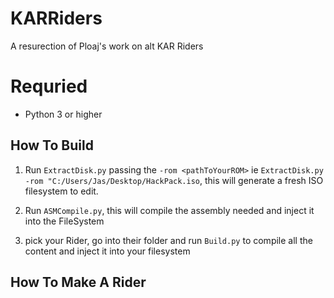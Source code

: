 # KARRiders
A resurection of Ploaj's work on alt KAR Riders

# Requried

- Python 3 or higher

## How To Build

1. Run `ExtractDisk.py` passing the `-rom <pathToYourROM>` ie `ExtractDisk.py -rom "C:/Users/Jas/Desktop/HackPack.iso`, this will generate a fresh ISO filesystem to edit.

2. Run `ASMCompile.py`, this will compile the assembly needed and inject it into the FileSystem

2. pick your Rider, go into their folder and run `Build.py` to compile all the content and inject it into your filesystem

## How To Make A Rider